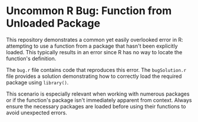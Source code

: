 # Uncommon R Bug: Function from Unloaded Package

This repository demonstrates a common yet easily overlooked error in R: attempting to use a function from a package that hasn't been explicitly loaded.  This typically results in an error since R has no way to locate the function's definition.

The `bug.r` file contains code that reproduces this error. The `bugSolution.r` file provides a solution demonstrating how to correctly load the required package using `library()`.

This scenario is especially relevant when working with numerous packages or if the function's package isn't immediately apparent from context.  Always ensure the necessary packages are loaded before using their functions to avoid unexpected errors.